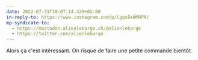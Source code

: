 ```yaml
---
date: 2022-07-31T10:07:14.429+02:00
in-reply-to: https://www.instagram.com/p/Cgqs9sWMHPR/
mp-syndicate-to:
  - https://mastodon.alienlebarge.ch/@alienlebarge
  - https://twitter.com/alienlebarge
---
```

Alors ça c'est intéressant. On risque de faire une petite commande bientôt.
